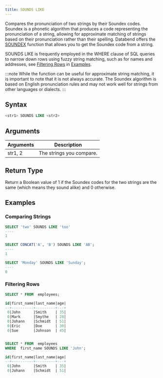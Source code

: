 ```yaml
---
title: SOUNDS LIKE
---
```


Compares the pronunciation of two strings by their Soundex codes. Soundex is a phonetic algorithm that produces a code representing the pronunciation of a string, allowing for approximate matching of strings based on their pronunciation rather than their spelling. Databend offers the [SOUNDEX](soundex.md) function that allows you to get the Soundex code from a string.

SOUNDS LIKE is frequently employed in the WHERE clause of SQL queries to narrow down rows using fuzzy string matching, such as for names and addresses, see [Filtering Rows](#filtering-rows) in [Examples](#examples).

:::note
While the function can be useful for approximate string matching, it is important to note that it is not always accurate. The Soundex algorithm is based on English pronunciation rules and may not work well for strings from other languages or dialects. 
:::

## Syntax

```sql
<str1> SOUNDS LIKE <str2>
```

## Arguments

| Arguments | Description |
|-----------|-------------|
| str1, 2   | The strings you compare. |

## Return Type

Return a Boolean value of 1 if the Soundex codes for the two strings are the same (which means they sound alike) and 0 otherwise.

## Examples

### Comparing Strings

```sql
SELECT 'two' SOUNDS LIKE 'too'
----
1

SELECT CONCAT('A', 'B') SOUNDS LIKE 'AB';
----
1

SELECT 'Monday' SOUNDS LIKE 'Sunday';
----
0
```

### Filtering Rows

```sql
SELECT * FROM  employees;

id|first_name|last_name|age|
--+----------+---------+---+
 0|John      |Smith    | 35|
 0|Mark      |Smythe   | 28|
 0|Johann    |Schmidt  | 51|
 0|Eric      |Doe      | 30|
 0|Sue       |Johnson  | 45|


SELECT * FROM  employees
WHERE  first_name SOUNDS LIKE 'John';

id|first_name|last_name|age|
--+----------+---------+---+
 0|John      |Smith    | 35|
 0|Johann    |Schmidt  | 51|
```